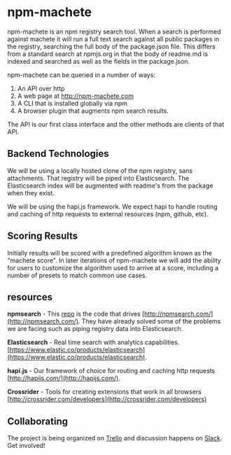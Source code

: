 # npm-machete
npm-machete is an npm registry search tool. When a search is performed against machete it will run a full text search against all public packages in the registry, searching the full body of the package.json file. This differs from a standard search at npmjs.org in that the body of readme.md is indexed and searched as well as the fields in the package.json.

npm-machete can be queried in a number of ways:

 1. An API over http
 1. A web page at http://npm-machete.com
 1. A CLI that is installed globally via npm
 1. A browser plugin that augments npm search results.

The API is our first class interface and the other methods are clients of that API.

## Backend Technologies
We will be using a locally hosted clone of the npm registry, sans attachments. That registry will be piped into Elasticsearch. The Elasticsearch index will be augmented with readme's from the package when they exist.

We will be using the hapi.js framework. We expect hapi to handle routing and caching of http requests to external resources (npm, github, etc).

## Scoring Results
Initially results will be scored with a predefined algorithm known as the "machete score". In later iterations of npm-machete we will add the ability for users to customize the algorithm used to arrive at a score, including a number of presets to match common use cases.

## resources

**npmsearch** - This [repo](https://github.com/solids/npmsearch) is the code that drives [http://npmsearch.com/](http://npmsearch.com/). They have already solved some of the problems we are facing such as piping registry data into Elasticsearch.

**Elasticsearch** - Real time search with analytics capabilities. [https://www.elastic.co/products/elasticsearch](https://www.elastic.co/products/elasticsearch).

**hapi.js** - Our framework of choice for routing and caching http requests [http://hapijs.com/](http://hapijs.com/).

**Crossrider** - Tools for creating extensions that work in all browsers [http://crossrider.com/developers](http://crossrider.com/developers)

## Collaborating
The project is being organized on [Trello](https://trello.com/b/afOtDDrx/npm-machete) and discussion happens on [Slack](http://chat.nodejshouston.com/). Get involved!
